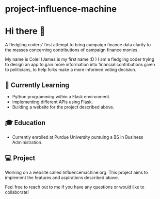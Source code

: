 # project-influence-machine
# Hi there 👋

A fledgling coders' first attempt to bring campaign finance data clarity to the masses
 concerning contributions of campaign finance monies.

My name is Cole! (James is my first name :D ) 
I am a fledgling coder trying to design an app to gain more information into financial contributions given to politicians, to help folks make a more informed voting decision. 

## 🌱 Currently Learning

- Python programming within a Flask environment.
- Implementing different APIs using Flask.
- Building a website for the project described above.

## 🎓 Education

- Currently enrolled at Purdue University pursuing a BS in Business Administration.

## 💻 Project

Working on a website called Influencemachine.org. This project aims to implement the features and aspirations described above.

Feel free to reach out to me if you have any questions or would like to collaborate!



